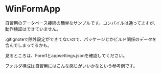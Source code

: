 # WinFormApp

自習用のデータベース接続の簡単なサンプルです。コンパイルは通ってますが、動作検証はできていません。

.gitignoteで除外設定ができてないので、パッケージとかビルド関係のデータを含んでしまってるかも。

見るところは、Form1とappsettings.jsonを確認してください。

フォルダ構成は自習用にはこんな感じがいいかなという参考例です。
